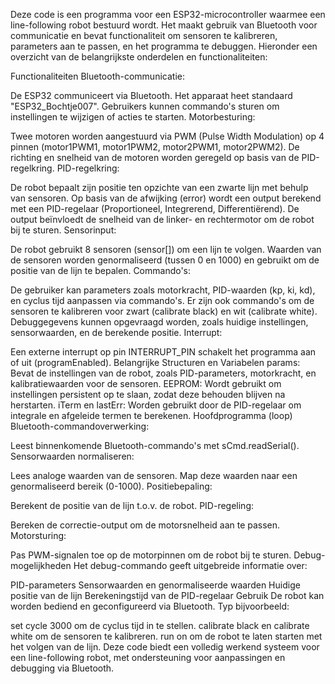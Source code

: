 Deze code is een programma voor een ESP32-microcontroller waarmee een line-following robot bestuurd wordt. Het maakt gebruik van Bluetooth voor communicatie en bevat functionaliteit om sensoren te kalibreren, parameters aan te passen, en het programma te debuggen. Hieronder een overzicht van de belangrijkste onderdelen en functionaliteiten:

Functionaliteiten
Bluetooth-communicatie:

De ESP32 communiceert via Bluetooth. Het apparaat heet standaard "ESP32_Bochtje007".
Gebruikers kunnen commando's sturen om instellingen te wijzigen of acties te starten.
Motorbesturing:

Twee motoren worden aangestuurd via PWM (Pulse Width Modulation) op 4 pinnen (motor1PWM1, motor1PWM2, motor2PWM1, motor2PWM2).
De richting en snelheid van de motoren worden geregeld op basis van de PID-regelkring.
PID-regelkring:

De robot bepaalt zijn positie ten opzichte van een zwarte lijn met behulp van sensoren.
Op basis van de afwijking (error) wordt een output berekend met een PID-regelaar (Proportioneel, Integrerend, Differentiërend).
De output beïnvloedt de snelheid van de linker- en rechtermotor om de robot bij te sturen.
Sensorinput:

De robot gebruikt 8 sensoren (sensor[]) om een lijn te volgen.
Waarden van de sensoren worden genormaliseerd (tussen 0 en 1000) en gebruikt om de positie van de lijn te bepalen.
Commando's:

De gebruiker kan parameters zoals motorkracht, PID-waarden (kp, ki, kd), en cyclus tijd aanpassen via commando's.
Er zijn ook commando's om de sensoren te kalibreren voor zwart (calibrate black) en wit (calibrate white).
Debuggegevens kunnen opgevraagd worden, zoals huidige instellingen, sensorwaarden, en de berekende positie.
Interrupt:

Een externe interrupt op pin INTERRUPT_PIN schakelt het programma aan of uit (programEnabled).
Belangrijke Structuren en Variabelen
params: Bevat de instellingen van de robot, zoals PID-parameters, motorkracht, en kalibratiewaarden voor de sensoren.
EEPROM: Wordt gebruikt om instellingen persistent op te slaan, zodat deze behouden blijven na herstarten.
iTerm en lastErr: Worden gebruikt door de PID-regelaar om integrale en afgeleide termen te berekenen.
Hoofdprogramma (loop)
Bluetooth-commandoverwerking:

Leest binnenkomende Bluetooth-commando's met sCmd.readSerial().
Sensorwaarden normaliseren:

Lees analoge waarden van de sensoren.
Map deze waarden naar een genormaliseerd bereik (0-1000).
Positiebepaling:

Berekent de positie van de lijn t.o.v. de robot.
PID-regeling:

Bereken de correctie-output om de motorsnelheid aan te passen.
Motorsturing:

Pas PWM-signalen toe op de motorpinnen om de robot bij te sturen.
Debug-mogelijkheden
Het debug-commando geeft uitgebreide informatie over:

PID-parameters
Sensorwaarden en genormaliseerde waarden
Huidige positie van de lijn
Berekeningstijd van de PID-regelaar
Gebruik
De robot kan worden bediend en geconfigureerd via Bluetooth. Typ bijvoorbeeld:

set cycle 3000 om de cyclus tijd in te stellen.
calibrate black en calibrate white om de sensoren te kalibreren.
run on om de robot te laten starten met het volgen van de lijn.
Deze code biedt een volledig werkend systeem voor een line-following robot, met ondersteuning voor aanpassingen en debugging via Bluetooth.






